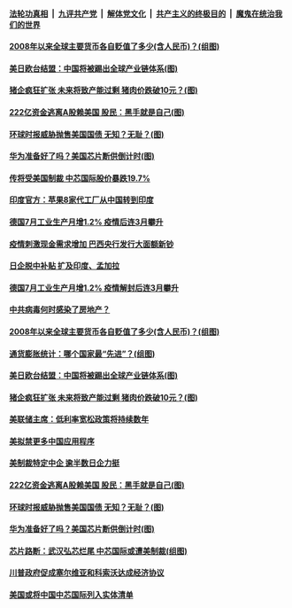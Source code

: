 ####  [法轮功真相](../../../../basic/blob/master/README.md?t=09072031) &nbsp;|&nbsp; [九评共产党](../../../../9ping.md/blob/master/README.md?t=09072031) &nbsp;|&nbsp; [解体党文化](../../../../jtdwh.md/blob/master/README.md?t=09072031)  &nbsp;|&nbsp; [共产主义的终极目的](../../../../gczydzjmd.md/blob/master/README.md?t=09072031) &nbsp;|&nbsp; [魔鬼在统治我们的世界](../../../../mgztzwmdsj.md/blob/master/README.md?t=09072031) 

#### [2008年以来全球主要货币各自贬值了多少(含人民币)？(组图)](../pages/p5/945400.md?t=09072031) 

#### [美日欧台结盟：中国将被踢出全球产业链体系(图)](../pages/p5/945387.md?t=09072031) 

#### [猪企疯狂扩张 未来将致产能过剩 猪肉价跌破10元？(图)](../pages/p5/945367.md?t=09072031) 

#### [222亿资金逃离A股赖美国 股民：黑手就是自己(图)](../pages/p5/945319.md?t=09072031) 

#### [环球时报威胁抛售美国国债 无知？无耻？(图)](../pages/p5/945291.md?t=09072031) 

#### [华为准备好了吗？美国芯片断供倒计时(图)](../pages/p5/945300.md?t=09072031) 

#### [传将受美国制裁 中芯国际股价暴跌19.7%](../pages/p5/945439.md?t=09072031) 

#### [印度官方：苹果8家代工厂从中国转到印度](../pages/p5/945438.md?t=09072031) 

#### [德国7月工业生产月增1.2% 疫情后连3月攀升](../pages/p5/945437.md?t=09072031) 

#### [疫情刺激现金需求增加 巴西央行发行大面额新钞](../pages/p5/945434.md?t=09072031) 

#### [日企脱中补贴 扩及印度、孟加拉](../pages/p5/945431.md?t=09072031) 

#### [德国7月工业生产月增1.2% 疫情解封后连3月攀升](../pages/p5/945430.md?t=09072031) 

#### [中共病毒何时感染了房地产？](../pages/p5/945410.md?t=09072031) 

#### [2008年以来全球主要货币各自贬值了多少(含人民币)？(组图)](../pages/p5/945400.md?t=09072031) 

#### [通货膨胀统计：哪个国家最“先进”？(组图)](../pages/p5/945398.md?t=09072031) 

#### [美日欧台结盟：中国将被踢出全球产业链体系(图)](../pages/p5/945387.md?t=09072031) 

#### [猪企疯狂扩张 未来将致产能过剩 猪肉价跌破10元？(图)](../pages/p5/945367.md?t=09072031) 

#### [美联储主席：低利率宽松政策将持续数年](../pages/p5/945361.md?t=09072031) 

#### [美拟禁更多中国应用程序](../pages/p5/945326.md?t=09072031) 

#### [美制裁特定中企 逾半数日企力挺](../pages/p5/945323.md?t=09072031) 

#### [222亿资金逃离A股赖美国 股民：黑手就是自己(图)](../pages/p5/945319.md?t=09072031) 

#### [环球时报威胁抛售美国国债 无知？无耻？(图)](../pages/p5/945291.md?t=09072031) 

#### [华为准备好了吗？美国芯片断供倒计时(图)](../pages/p5/945300.md?t=09072031) 

#### [芯片路断：武汉弘芯烂尾 中芯国际或遭美制裁(组图)](../pages/p5/945281.md?t=09072031) 

#### [川普政府促成塞尔维亚和科索沃达成经济协议](../pages/p5/945277.md?t=09072031) 

#### [美国或将中国中芯国际列入实体清单](../pages/p5/945270.md?t=09072031) 

